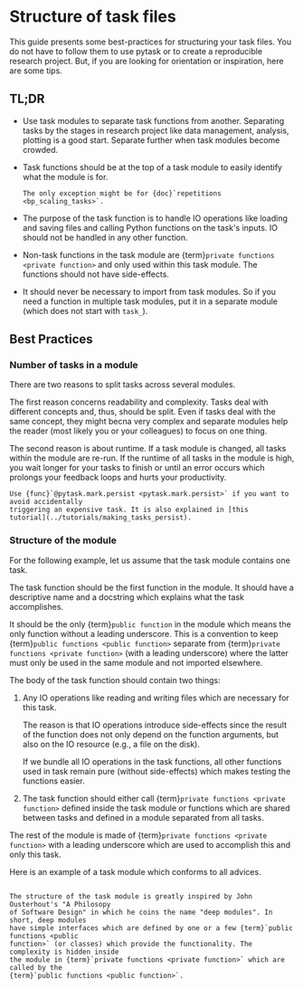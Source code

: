 # Structure of task files

This guide presents some best-practices for structuring your task files. You do not have
to follow them to use pytask or to create a reproducible research project. But, if you
are looking for orientation or inspiration, here are some tips.

## TL;DR

- Use task modules to separate task functions from another. Separating tasks by the
  stages in research project like data management, analysis, plotting is a good start.
  Separate further when task modules become crowded.

- Task functions should be at the top of a task module to easily identify what the
  module is for.

  ```{seealso}
  The only exception might be for {doc}`repetitions <bp_scaling_tasks>`.
  ```

- The purpose of the task function is to handle IO operations like loading and saving
  files and calling Python functions on the task's inputs. IO should not be handled in
  any other function.

- Non-task functions in the task module are {term}`private functions <private function>`
  and only used within this task module. The functions should not have side-effects.

- It should never be necessary to import from task modules. So if you need a function in
  multiple task modules, put it in a separate module (which does not start with
  `task_`).

## Best Practices

### Number of tasks in a module

There are two reasons to split tasks across several modules.

The first reason concerns readability and complexity. Tasks deal with different concepts
and, thus, should be split. Even if tasks deal with the same concept, they might becna
very complex and separate modules help the reader (most likely you or your colleagues)
to focus on one thing.

The second reason is about runtime. If a task module is changed, all tasks within the
module are re-run. If the runtime of all tasks in the module is high, you wait longer
for your tasks to finish or until an error occurs which prolongs your feedback loops and
hurts your productivity.

```{seealso}
Use {func}`@pytask.mark.persist <pytask.mark.persist>` if you want to avoid accidentally
triggering an expensive task. It is also explained in [this
tutorial](../tutorials/making_tasks_persist).
```

### Structure of the module

For the following example, let us assume that the task module contains one task.

The task function should be the first function in the module. It should have a
descriptive name and a docstring which explains what the task accomplishes.

It should be the only {term}`public function` in the module which means the only
function without a leading underscore. This is a convention to keep
{term}`public functions <public function>` separate from
{term}`private functions <private function>` (with a leading underscore) where the
latter must only be used in the same module and not imported elsewhere.

The body of the task function should contain two things:

1. Any IO operations like reading and writing files which are necessary for this task.

   The reason is that IO operations introduce side-effects since the result of the
   function does not only depend on the function arguments, but also on the IO resource
   (e.g., a file on the disk).

   If we bundle all IO operations in the task functions, all other functions used in
   task remain pure (without side-effects) which makes testing the functions easier.

1. The task function should either call {term}`private functions <private function>`
   defined inside the task module or functions which are shared between tasks and
   defined in a module separated from all tasks.

The rest of the module is made of {term}`private functions <private function>` with a
leading underscore which are used to accomplish this and only this task.

Here is an example of a task module which conforms to all advices.

```{literalinclude} ../../../docs_src/how_to_guides/bp_structure_of_task_files.py
```

```{seealso}
The structure of the task module is greatly inspired by John Ousterhout's "A Philosopy
of Software Design" in which he coins the name "deep modules". In short, deep modules
have simple interfaces which are defined by one or a few {term}`public functions <public
function>` (or classes) which provide the functionality. The complexity is hidden inside
the module in {term}`private functions <private function>` which are called by the
{term}`public functions <public function>`.
```
